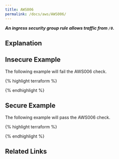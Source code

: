 ```yaml
---
title: AWS006
permalink: /docs/aws/AWS006/
---
```


***An ingress security group rule allows traffic from `/0`.***

## Explanation






## Insecure Example

The following example will fail the AWS006 check.

{% highlight terraform %}



{% endhighlight %}



## Secure Example

The following example will pass the AWS006 check.

{% highlight terraform %}



{% endhighlight %}


## Related Links


